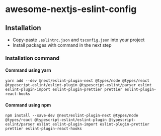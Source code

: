 # awesome-nextjs-eslint-config

## Installation

* Copy-paste `.eslintrc.json` and `tsconfig.json` into your project
* Install packages with command in the next step

### Installation command

#### Command using yarn
```
yarn add --dev @next/eslint-plugin-next @types/node @types/react @typescript-eslint/eslint-plugin @typescript-eslint/parser eslint eslint-plugin-import eslint-plugin-prettier prettier eslint-plugin-react-hooks
```

#### Command using npm
```
npm install --save-dev @next/eslint-plugin-next @types/node @types/react @typescript-eslint/eslint-plugin @typescript-eslint/parser eslint eslint-plugin-import eslint-plugin-prettier prettier eslint-plugin-react-hooks
```
